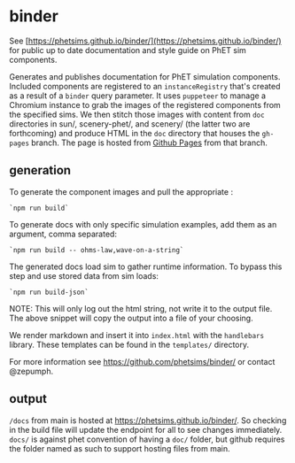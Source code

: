 # binder

See [https://phetsims.github.io/binder/](https://phetsims.github.io/binder/) for public up to date documentation and
style guide on PhET sim components.

Generates and publishes documentation for PhET simulation components. Included components are registered to
an `instanceRegistry` that's created as a result of a `binder` query parameter. It uses `puppeteer` to manage a Chromium
instance to grab the images of the registered components from the specified sims. We then stitch those images with
content from `doc` directories in sun/, scenery-phet/, and scenery/ (the latter two are forthcoming) and produce HTML in
the `doc` directory that houses the `gh-pages` branch. The page is hosted from [Github Pages](https://pages.github.com/)
from that branch.

## generation

To generate the component images and pull the appropriate :

    `npm run build`

To generate docs with only specific simulation examples, add them as an argument, comma separated:

    `npm run build -- ohms-law,wave-on-a-string`

The generated docs load sim to gather runtime information. To bypass this step and use stored data from sim loads:

    `npm run build-json`

NOTE: This will only log out the html string, not write it to the output file. The above snippet will copy the output
into a file of your choosing.

We render markdown and insert it into `index.html` with the `handlebars` library. These templates can be found in
the `templates/` directory.

For more information see https://github.com/phetsims/binder/ or contact @zepumph.

## output

`/docs` from main is hosted at  https://phetsims.github.io/binder/. So checking in the build file will update the
endpoint for all to see changes immediately. `docs/` is against phet convention of having a `doc/` folder, but github
requires the folder named as such to support hosting files from main. 